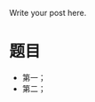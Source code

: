 <!-- 
.. title: Markdown
.. slug: markdown
.. date: 2017-03-03 21:46:17 UTC+08:00
.. tags: 
.. category: 
.. link: 
.. description: 
.. type: text
-->

Write your post here.
# 题目
- 第一；
- 第二；
